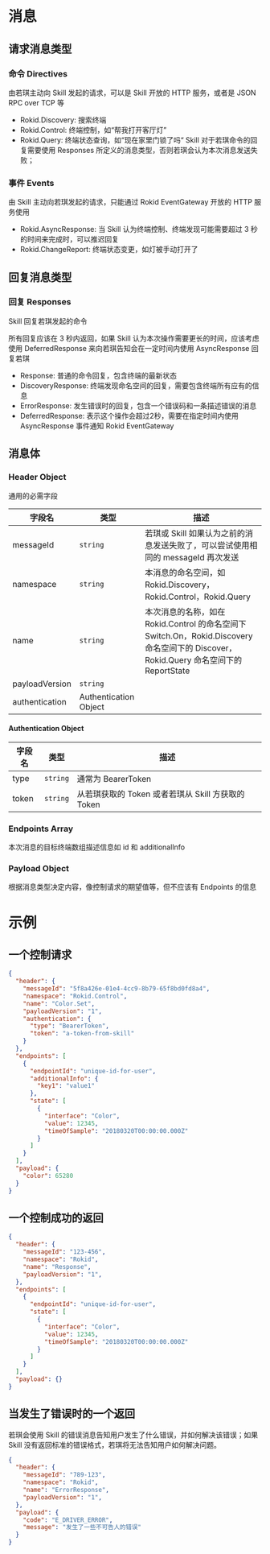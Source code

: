 # 消息


## 请求消息类型

### 命令 Directives
由若琪主动向 Skill 发起的请求，可以是 Skill 开放的 HTTP 服务，或者是 JSON RPC over TCP 等

- Rokid.Discovery: 搜索终端
- Rokid.Control: 终端控制，如“帮我打开客厅灯”
- Rokid.Query: 终端状态查询，如“现在家里门锁了吗“
 Skill 对于若琪命令的回复需要使用 Responses 所定义的消息类型，否则若琪会认为本次消息发送失败；

### 事件 Events
由 Skill 主动向若琪发起的请求，只能通过 Rokid EventGateway 开放的 HTTP 服务使用

- Rokid.AsyncResponse: 当 Skill 认为终端控制、终端发现可能需要超过 3 秒的时间来完成时，可以推迟回复
- Rokid.ChangeReport: 终端状态变更，如灯被手动打开了

## 回复消息类型

### 回复 Responses
 Skill 回复若琪发起的命令

所有回复应该在 3 秒内返回，如果 Skill 认为本次操作需要更长的时间，应该考虑使用 DeferredResponse 来向若琪告知会在一定时间内使用 AsyncResponse 回复若琪

- Response: 普通的命令回复，包含终端的最新状态
- DiscoveryResponse: 终端发现命名空间的回复，需要包含终端所有应有的信息
- ErrorResponse: 发生错误时的回复，包含一个错误码和一条描述错误的消息
- DeferredResponse: 表示这个操作会超过2秒，需要在指定时间内使用 AsyncResponse 事件通知 Rokid EventGateway

## 消息体

### Header Object
通用的必需字段

字段名 | 类型 | 描述
--- | --- | ---
messageId | `string` | 若琪或 Skill 如果认为之前的消息发送失败了，可以尝试使用相同的 messageId 再次发送
namespace | `string` | 本消息的命名空间，如 Rokid.Discovery，Rokid.Control，Rokid.Query
name | `string` | 本次消息的名称，如在 Rokid.Control 的命名空间下 Switch.On，Rokid.Discovery 命名空间下的 Discover，Rokid.Query 命名空间下的 ReportState
payloadVersion | `string` |
authentication | Authentication Object |

#### Authentication Object

字段名 | 类型 | 描述
--- | --- | ---
type | `string` | 通常为 BearerToken
token | `string` | 从若琪获取的 Token 或者若琪从 Skill 方获取的 Token

### Endpoints Array
本次消息的目标终端数组描述信息如 id 和 additionalInfo

### Payload Object
根据消息类型决定内容，像控制请求的期望值等，但不应该有 Endpoints 的信息

# 示例

## 一个控制请求
```json
{
  "header": {
    "messageId": "5f8a426e-01e4-4cc9-8b79-65f8bd0fd8a4",
    "namespace": "Rokid.Control",
    "name": "Color.Set",
    "payloadVersion": "1",
    "authentication": {
      "type": "BearerToken",
      "token": "a-token-from-skill"
    }
  },
  "endpoints": [
    {
      "endpointId": "unique-id-for-user",
      "additionalInfo": {
        "key1": "value1"
      },
      "state": [
        {
          "interface": "Color",
          "value": 12345,
          "timeOfSample": "20180320T00:00:00.000Z"
        }
      ]
    }
  ],
  "payload": {
    "color": 65280
  }
}
```


## 一个控制成功的返回
```json
{
  "header": {
    "messageId": "123-456",
    "namespace": "Rokid",
    "name": "Response",
    "payloadVersion": "1",
  },
  "endpoints": [
    {
      "endpointId": "unique-id-for-user",
      "state": [
        {
          "interface": "Color",
          "value": 12345,
          "timeOfSample": "20180320T00:00:00.000Z"
        }
      ]
    }
  ],
  "payload": {}
}
```


## 当发生了错误时的一个返回

若琪会使用 Skill 的错误消息告知用户发生了什么错误，并如何解决该错误；如果 Skill 没有返回标准的错误格式，若琪将无法告知用户如何解决问题。

```json
{
  "header": {
    "messageId": "789-123",
    "namespace": "Rokid",
    "name": "ErrorResponse",
    "payloadVersion": "1",
  },
  "payload": {
    "code": "E_DRIVER_ERROR",
    "message": "发生了一些不可告人的错误"
  }
}
```
